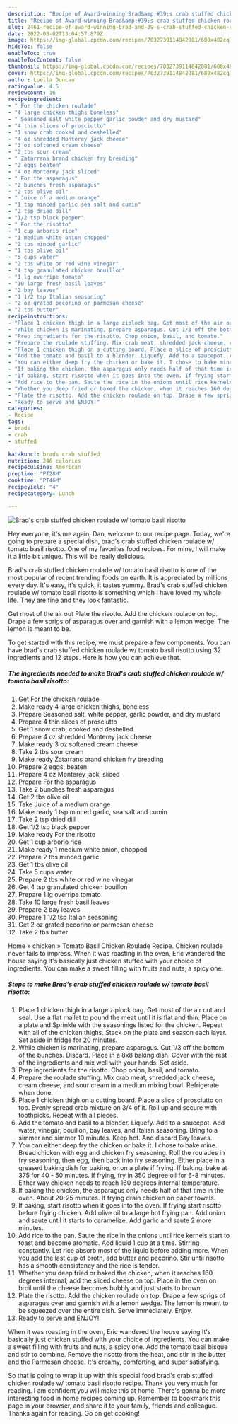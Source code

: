 ```yaml
---
description: "Recipe of Award-winning Brad&amp;#39;s crab stuffed chicken roulade w/ tomato basil risotto"
title: "Recipe of Award-winning Brad&amp;#39;s crab stuffed chicken roulade w/ tomato basil risotto"
slug: 2461-recipe-of-award-winning-brad-and-39-s-crab-stuffed-chicken-roulade-w-tomato-basil-risotto
date: 2022-03-02T13:04:57.879Z
image: https://img-global.cpcdn.com/recipes/7032739114842081/680x482cq70/brads-crab-stuffed-chicken-roulade-w-tomato-basil-risotto-recipe-main-photo.jpg
hideToc: false
enableToc: true
enableTocContent: false
thumbnail: https://img-global.cpcdn.com/recipes/7032739114842081/680x482cq70/brads-crab-stuffed-chicken-roulade-w-tomato-basil-risotto-recipe-main-photo.jpg
cover: https://img-global.cpcdn.com/recipes/7032739114842081/680x482cq70/brads-crab-stuffed-chicken-roulade-w-tomato-basil-risotto-recipe-main-photo.jpg
author: Luella Duncan
ratingvalue: 4.5
reviewcount: 16
recipeingredient:
- " For the chicken roulade"
- "4 large chicken thighs boneless"
- " Seasoned salt white pepper garlic powder and dry mustard"
- "4 thin slices of prosciutto"
- "1 snow crab cooked and deshelled"
- "4 oz shredded Monterey jack cheese"
- "3 oz softened cream cheese"
- "2 tbs sour cream"
- " Zatarrans brand chicken fry breading"
- "2 eggs beaten"
- "4 oz Monterey jack sliced"
- " For the asparagus"
- "2 bunches fresh asparagus"
- "2 tbs olive oil"
- " Juice of a medium orange"
- "1 tsp minced garlic sea salt and cumin"
- "2 tsp dried dill"
- "1/2 tsp black pepper"
- " For the risotto"
- "1 cup arborio rice"
- "1 medium white onion chopped"
- "2 tbs minced garlic"
- "1 tbs olive oil"
- "5 cups water"
- "2 tbs white or red wine vinegar"
- "4 tsp granulated chicken bouillon"
- "1 lg overripe tomato"
- "10 large fresh basil leaves"
- "2 bay leaves"
- "1 1/2 tsp Italian seasoning"
- "2 oz grated pecorino or parmesan cheese"
- "2 tbs butter"
recipeinstructions:
- "Place 1 chicken thigh in a large ziplock bag. Get most of the air out and seal. Use a flat mallet to pound the meat until it is flat and thin. Place on a plate and Sprinkle with the seasonings listed for the chicken. Repeat with all of the chicken thighs. Stack on the plate and season each layer. Set aside in fridge for 20 minutes."
- "While chicken is marinating, prepare asparagus. Cut 1/3 off the bottom of the bunches. Discard. Place in a 8x8 baking dish. Cover with the rest of the ingredients and mix well with your hands. Set aside."
- "Prep ingredients for the risotto. Chop onion, basil, and tomato."
- "Prepare the roulade stuffing. Mix crab meat, shredded jack cheese, cream cheese, and sour cream in a medium mixing bowl. Refrigerate when done."
- "Place 1 chicken thigh on a cutting board. Place a slice of prosciutto on top. Evenly spread crab mixture on 3/4 of it. Roll up and secure with toothpicks. Repeat with all pieces."
- "Add the tomato and basil to a blender. Liquefy. Add to a saucepot. Add water, vinegar, bouillon, bay leaves, and Italian seasoning. Bring to a simmer and simmer 10 minutes. Keep hot. And discard Bay leaves."
- "You can either deep fry the chicken or bake it. I chose to bake mine. Bread chicken with egg and chicken fry seasoning. Roll the roulades in fry seasoning, then egg, then back into fry seasoning. Either place in a greased baking dish for baking, or on a plate if frying. If baking, bake at 375 for 40 - 50 minutes. If frying, fry in 350 degree oil for 6-8 minutes. Either way chicken needs to reach 160 degrees internal temperature."
- "If baking the chicken, the asparagus only needs half of that time in the oven. About 20-25 minutes. If frying drain chicken on paper towels."
- "If baking, start risotto when it goes into the oven. If frying start risotto before frying chicken. Add olive oil to a large hot frying pan. Add onion and saute until it starts to caramelize. Add garlic and saute 2 more minutes."
- "Add rice to the pan. Saute the rice in the onions until rice kernels start to toast and become aromatic. Add liquid 1 cup at a time. Stirring constantly. Let rice absorb most of the liquid before adding more. When you add the last cup of broth, add butter and pecorino. Stir until risotto has a smooth consistency and the rice is tender."
- "Whether you deep fried or baked the chicken, when it reaches 160 degrees internal, add the sliced cheese on top. Place in the oven on broil until the cheese becomes bubbly and just starts to brown."
- "Plate the risotto. Add the chicken roulade on top. Drape a few sprigs of asparagus over and garnish with a lemon wedge. The lemon is meant to be squeezed over the entire dish. Serve immediately. Enjoy."
- "Ready to serve and ENJOY!"
categories:
- Recipe
tags:
- brads
- crab
- stuffed

katakunci: brads crab stuffed 
nutrition: 246 calories
recipecuisine: American
preptime: "PT28M"
cooktime: "PT46M"
recipeyield: "4"
recipecategory: Lunch

---
```



![Brad&#39;s crab stuffed chicken roulade w/ tomato basil risotto](https://img-global.cpcdn.com/recipes/7032739114842081/680x482cq70/brads-crab-stuffed-chicken-roulade-w-tomato-basil-risotto-recipe-main-photo.jpg)

Hey everyone, it's me again, Dan, welcome to our recipe page. Today, we're going to prepare a special dish, brad&#39;s crab stuffed chicken roulade w/ tomato basil risotto. One of my favorites food recipes. For mine, I will make it a little bit unique. This will be really delicious.

Brad&#39;s crab stuffed chicken roulade w/ tomato basil risotto is one of the most popular of recent trending foods on earth. It is appreciated by millions every day. It's easy, it's quick, it tastes yummy. Brad&#39;s crab stuffed chicken roulade w/ tomato basil risotto is something which I have loved my whole life. They are fine and they look fantastic.

Get most of the air out Plate the risotto. Add the chicken roulade on top. Drape a few sprigs of asparagus over and garnish with a lemon wedge. The lemon is meant to be.


To get started with this recipe, we must prepare a few components. You can have brad&#39;s crab stuffed chicken roulade w/ tomato basil risotto using 32 ingredients and 12 steps. Here is how you can achieve that.

<!--inarticleads1-->

##### The ingredients needed to make Brad&#39;s crab stuffed chicken roulade w/ tomato basil risotto:

1. Get  For the chicken roulade
1. Make ready 4 large chicken thighs, boneless
1. Prepare  Seasoned salt, white pepper, garlic powder, and dry mustard
1. Prepare 4 thin slices of prosciutto
1. Get 1 snow crab, cooked and deshelled
1. Prepare 4 oz shredded Monterey jack cheese
1. Make ready 3 oz softened cream cheese
1. Take 2 tbs sour cream
1. Make ready  Zatarrans brand chicken fry breading
1. Prepare 2 eggs, beaten
1. Prepare 4 oz Monterey jack, sliced
1. Prepare  For the asparagus
1. Take 2 bunches fresh asparagus
1. Get 2 tbs olive oil
1. Take  Juice of a medium orange
1. Make ready 1 tsp minced garlic, sea salt and cumin
1. Take 2 tsp dried dill
1. Get 1/2 tsp black pepper
1. Make ready  For the risotto
1. Get 1 cup arborio rice
1. Make ready 1 medium white onion, chopped
1. Prepare 2 tbs minced garlic
1. Get 1 tbs olive oil
1. Take 5 cups water
1. Prepare 2 tbs white or red wine vinegar
1. Get 4 tsp granulated chicken bouillon
1. Prepare 1 lg overripe tomato
1. Take 10 large fresh basil leaves
1. Prepare 2 bay leaves
1. Prepare 1 1/2 tsp Italian seasoning
1. Get 2 oz grated pecorino or parmesan cheese
1. Take 2 tbs butter


Home » chicken » Tomato Basil Chicken Roulade Recipe. Chicken roulade never fails to impress. When it was roasting in the oven, Eric wandered the house saying It&#39;s basically just chicken stuffed with your choice of ingredients. You can make a sweet filling with fruits and nuts, a spicy one. 

<!--inarticleads2-->

##### Steps to make Brad&#39;s crab stuffed chicken roulade w/ tomato basil risotto:

1. Place 1 chicken thigh in a large ziplock bag. Get most of the air out and seal. Use a flat mallet to pound the meat until it is flat and thin. Place on a plate and Sprinkle with the seasonings listed for the chicken. Repeat with all of the chicken thighs. Stack on the plate and season each layer. Set aside in fridge for 20 minutes.
1. While chicken is marinating, prepare asparagus. Cut 1/3 off the bottom of the bunches. Discard. Place in a 8x8 baking dish. Cover with the rest of the ingredients and mix well with your hands. Set aside.
1. Prep ingredients for the risotto. Chop onion, basil, and tomato.
1. Prepare the roulade stuffing. Mix crab meat, shredded jack cheese, cream cheese, and sour cream in a medium mixing bowl. Refrigerate when done.
1. Place 1 chicken thigh on a cutting board. Place a slice of prosciutto on top. Evenly spread crab mixture on 3/4 of it. Roll up and secure with toothpicks. Repeat with all pieces.
1. Add the tomato and basil to a blender. Liquefy. Add to a saucepot. Add water, vinegar, bouillon, bay leaves, and Italian seasoning. Bring to a simmer and simmer 10 minutes. Keep hot. And discard Bay leaves.
1. You can either deep fry the chicken or bake it. I chose to bake mine. Bread chicken with egg and chicken fry seasoning. Roll the roulades in fry seasoning, then egg, then back into fry seasoning. Either place in a greased baking dish for baking, or on a plate if frying. If baking, bake at 375 for 40 - 50 minutes. If frying, fry in 350 degree oil for 6-8 minutes. Either way chicken needs to reach 160 degrees internal temperature.
1. If baking the chicken, the asparagus only needs half of that time in the oven. About 20-25 minutes. If frying drain chicken on paper towels.
1. If baking, start risotto when it goes into the oven. If frying start risotto before frying chicken. Add olive oil to a large hot frying pan. Add onion and saute until it starts to caramelize. Add garlic and saute 2 more minutes.
1. Add rice to the pan. Saute the rice in the onions until rice kernels start to toast and become aromatic. Add liquid 1 cup at a time. Stirring constantly. Let rice absorb most of the liquid before adding more. When you add the last cup of broth, add butter and pecorino. Stir until risotto has a smooth consistency and the rice is tender.
1. Whether you deep fried or baked the chicken, when it reaches 160 degrees internal, add the sliced cheese on top. Place in the oven on broil until the cheese becomes bubbly and just starts to brown.
1. Plate the risotto. Add the chicken roulade on top. Drape a few sprigs of asparagus over and garnish with a lemon wedge. The lemon is meant to be squeezed over the entire dish. Serve immediately. Enjoy.
1. Ready to serve and ENJOY!

When it was roasting in the oven, Eric wandered the house saying It&#39;s basically just chicken stuffed with your choice of ingredients. You can make a sweet filling with fruits and nuts, a spicy one. Add the tomato basil bisque and stir to combine. Remove the risotto from the heat, and stir in the butter and the Parmesan cheese. It&#39;s creamy, comforting, and super satisfying. 

So that is going to wrap it up with this special food brad&#39;s crab stuffed chicken roulade w/ tomato basil risotto recipe. Thank you very much for reading. I am confident you will make this at home. There's gonna be more interesting food in home recipes coming up. Remember to bookmark this page in your browser, and share it to your family, friends and colleague. Thanks again for reading. Go on get cooking!
